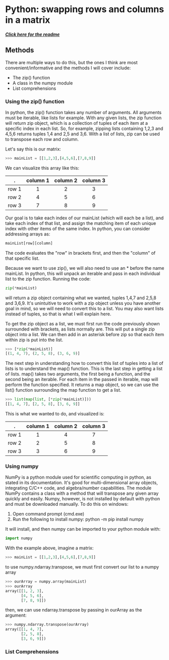 # Python: swapping rows and columns in a matrix
##### [Click here for the readme](README.md)

## Methods

There are multiple ways to do this, but the ones I think are most convenient/informative and the methods I will cover include:

* The zip() function
* A class in the numpy module
* List comprehensions

### Using the zip() function

In python, the zip() function takes any number of arguments. All arguments must be iterable, like lists for example. With any given lists, the zip function will return zip object, which is a collection of tuples of each item at a specific index in each list. So, for example, zipping lists containing 1,2,3 and 4,5,6 returns tuples 1,4 and 2,5 and 3,6. With a list of lists, zip can be used to transpose each row and column. 

Let's say this is our matrix:
```python
>>> mainList = [[1,2,3],[4,5,6],[7,8,9]]
```
We can visualize this array like this:

. | column 1 | column 2 | column 3
--- |:---:|:---:|:---:
row 1 | 1 | 2 | 3
row 2 | 4 | 5 | 6
row 3 | 7 | 8 | 9

Our goal is to take each index of our mainList (which will each be a list), and take each index of that list, and assign the matching item of each unique index with other items of the same index. In python, you can consider addressing arrays as: 
```python
mainList[row][column]
```
The code evaluates the "row" in brackets first, and then the "column" of that specific list. 

Because we want to use zip(), we will also need to use an * before the name mainList. In python, this will unpack an iterable and pass in each individual list to the zip function. Running the code:
```python
zip(*mainList)
```
will return a zip object containing what we wanted, tuples 1,4,7 and 2,5,8 and 3,6,9. It's unintuitive to work with a zip object unless you have another goal in mind, so we will need to convert this to a list. You may also want lists instead of tuples, so that is what I will explain here. 

To get the zip object as a list, we must first run the code previously shown surrounded with brackets, as lists normally are. This will put a single zip object into a list. We can then add in an asterisk before zip so that each item within zip is put into the list.
```python
>>> [*zip(*mainList)]
[(1, 4, 7), (2, 5, 8), (3, 6, 9)]
```

The next step in understanding how to convert this list of tuples into a list of lists is to understand the map() function. This is the last step in getting a list of lists. map() takes two arguments, the first being a function, and the second being an iterable. For each item in the passed in iterable, map will perform the function specified. It returns a map object, so we can use the list() function surrounding the map function to get a list.

```python
>>> list(map(list, [*zip(*mainList)]))
[[1, 4, 7], [2, 5, 8], [3, 6, 9]]
```

This is what we wanted to do, and visualized is:

. | column 1 | column 2 | column 3
--- |:---:|:---:|:---:
row 1 | 1 | 4 | 7
row 2 | 2 | 5 | 8
row 3 | 3 | 6 | 9



### Using numpy

NumPy is a python module used for scientific computing in python, as stated in its documentation. It's good for multi-dimensional array objects, integrating C/C++ code, and algebra/number capabilities. The module NumPy contains a class with a method that will transpose any given array quickly and easily. Numpy, however, is not installed by default with python and must be downloaded manually. To do this on windows:

1. Open command prompt (cmd.exe)
2. Run the following to install numpy: python -m pip install numpy

It will install, and then numpy can be imported to your python module with:
```python
import numpy
```

With the example above, imagine a matrix:
```python
>>> mainList = [[1,2,3],[4,5,6],[7,8,9]]
```

to use numpy.ndarray.transpose, we must first convert our list to a numpy array
```python
>>> ourArray = numpy.array(mainList)
>>> ourArray
array([[1, 2, 3],
       [4, 5, 6],
       [7, 8, 9]])
```

then, we can use ndarray.transpose by passing in ourArray as the argument:
```python
>>> numpy.ndarray.transpose(ourArray)
array([[1, 4, 7],
       [2, 5, 8],
       [3, 6, 9]])
```



### List Comprehensions
